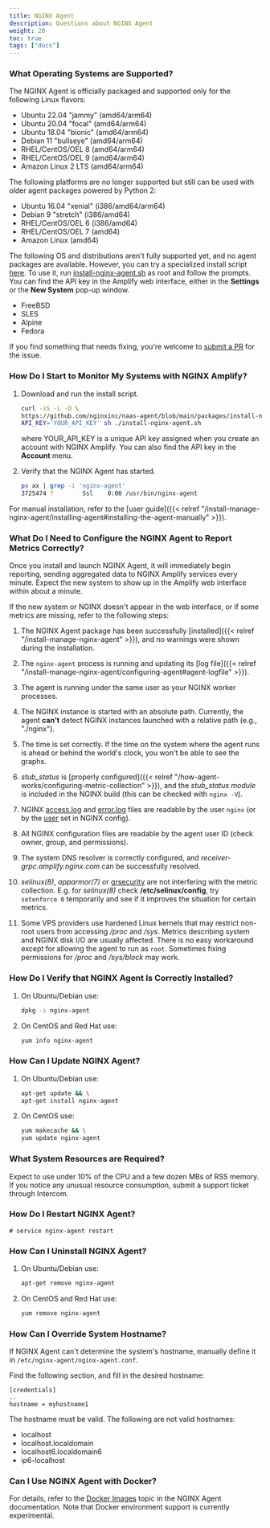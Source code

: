 ```yaml
---
title: NGINX Agent
description: Questions about NGINX Agent
weight: 20
toc: true
tags: ["docs"]
---
```


### What Operating Systems are Supported?

The NGINX Agent is officially packaged and supported only for the following Linux flavors:

  * Ubuntu 22.04 "jammy" (amd64/arm64)
  * Ubuntu 20.04 "focal" (amd64/arm64)
  * Ubuntu 18.04 "bionic" (amd64/arm64)
  * Debian 11 "bullseye" (amd64/arm64)
  * RHEL/CentOS/OEL 8 (amd64/arm64)
  * RHEL/CentOS/OEL 9 (amd64/arm64)
  * Amazon Linux 2 LTS (amd64/arm64)

The following platforms are no longer supported but still can be used with older agent packages powered by Python 2:

  * Ubuntu 16.04 "xenial" (i386/amd64/arm64)
  * Debian 9 "stretch" (i386/amd64)
  * RHEL/CentOS/OEL 6 (i386/amd64)
  * RHEL/CentOS/OEL 7 (amd64)
  * Amazon Linux (amd64)

The following OS and distributions aren't fully supported yet, and no agent packages are available. However, you can try a specialized install script [here](https://raw.githubusercontent.com/nginxinc/naas-agent/blob/main/packages/install-nginx-agent.sh). To use it, run [install-nginx-agent.sh](https://raw.githubusercontent.com/nginxinc/naas-agent/blob/main/packages/install-nginx-agent.sh) as root and follow the prompts. You can find the API key in the Amplify web interface, either in the **Settings** or the **New System** pop-up window.

  * FreeBSD
  * SLES
  * Alpine
  * Fedora

If you find something that needs fixing, you're welcome to [submit a PR](https://github.com/nginx/agent/) for the issue.

### How Do I Start to Monitor My Systems with NGINX Amplify?

1. Download and run the install script.

   ```bash
   curl -sS -L -O \
   https://github.com/nginxinc/naas-agent/blob/main/packages/install-nginx-agent.sh && \
   API_KEY='YOUR_API_KEY' sh ./install-nginx-agent.sh
   ```

   where YOUR_API_KEY is a unique API key assigned when you create an account with NGINX Amplify. You can also find the API key in the **Account** menu.

2. Verify that the NGINX Agent has started.

   ```bash
   ps ax | grep -i 'nginx-agent'
   3725474 ?        Ssl    0:00 /usr/bin/nginx-agent
   ```

For manual installation, refer to the [user guide]({{< relref "/install-manage-nginx-agent/installing-agent#installing-the-agent-manually" >}}).

### What Do I Need to Configure the NGINX Agent to Report Metrics Correctly?

Once you install and launch NGINX Agent, it will immediately begin reporting, sending aggregated data to NGINX Amplify services every minute. Expect the new system to show up in the Amplify web interface within about a minute.

If the new system or NGINX doesn't appear in the web interface, or if some metrics are missing, refer to the following steps:

1. The NGINX Agent package has been successfully [installed]({{< relref "/install-manage-nginx-agent" >}}), and no warnings were shown during the installation.

2. The `nginx-agent` process is running and updating its [log file]({{< relref "/install-manage-nginx-agent/configuring-agent#agent-logfile" >}}).

3. The agent is running under the same user as your NGINX worker processes.

4. The NGINX instance is started with an absolute path. Currently, the agent **can't** detect NGINX instances launched with a relative path (e.g., "./nginx").

5. The time is set correctly. If the time on the system where the agent runs is ahead or behind the world's clock, you won't be able to see the graphs.

6. *stub_status* is [properly configured]({{< relref "/how-agent-works/configuring-metric-collection" >}}), and the *stub_status module* is included in the NGINX build (this can be checked with `nginx -V`).

7. NGINX [access.log](http://nginx.org/en/docs/http/ngx_http_log_module.html) and [error.log](http://nginx.org/en/docs/ngx_core_module.html#error_log) files are readable by the user `nginx` (or by the [user](http://nginx.org/en/docs/ngx_core_module.html#user) set in NGINX config).

8. All NGINX configuration files are readable by the agent user ID (check owner, group, and permissions).

9. The system DNS resolver is correctly configured, and *receiver-grpc.amplify.nginx.com* can be successfully resolved.

10. *selinux(8)*, *apparmor(7)* or [grsecurity](https://grsecurity.net) are not interfering with the metric collection. E.g. for *selinux(8)* check **/etc/selinux/config**, try `setenforce 0` temporarily and see if it improves the situation for certain metrics.

11. Some VPS providers use hardened Linux kernels that may restrict non-root users from accessing */proc* and */sys*. Metrics describing system and NGINX disk I/O are usually affected. There is no easy workaround except for allowing the agent to run as `root`. Sometimes fixing permissions for */proc* and */sys/block* may work.

### How Do I Verify that NGINX Agent Is Correctly Installed?

1. On Ubuntu/Debian use:

   ```bash
   dpkg -s nginx-agent
   ```

2. On CentOS and Red Hat use:

   ```bash
   yum info nginx-agent
   ```

### How Can I Update NGINX Agent?

1. On Ubuntu/Debian use:

   ```bash
   apt-get update && \
   apt-get install nginx-agent
   ```

2. On CentOS use:

   ```bash
   yum makecache && \
   yum update nginx-agent
   ```

### What System Resources are Required?

Expect to use under 10% of the CPU and a few dozen MBs of RSS memory. If you notice any unusual resource consumption, submit a support ticket through Intercom.

### How Do I Restart NGINX Agent?

   ```
   # service nginx-agent restart
   ```

### How Can I Uninstall NGINX Agent?

1. On Ubuntu/Debian use:

   ```bash
   apt-get remove nginx-agent
   ```

2. On CentOS and Red Hat use:

   ```bash
   yum remove nginx-agent
   ```

### How Can I Override System Hostname?

If NGINX Agent can't determine the system's hostname, manually define it in `/etc/nginx-agent/nginx-agent.conf`.

Find the following section, and fill in the desired hostname:

```nginx
[credentials]
..
hostname = myhostname1
```

The hostname must be valid. The following are not valid hostnames:

  * localhost
  * localhost.localdomain
  * localhost6.localdomain6
  * ip6-localhost


### Can I Use NGINX Agent with Docker?

For details, refer to the [Docker Images](https://docs.nginx.com/nginx-agent/docker-images/) topic in the NGINX Agent documentation. Note that Docker environment support is currently experimental.
